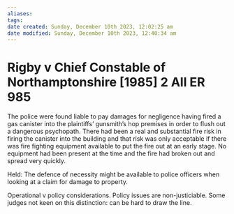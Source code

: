 ```yaml
---
aliases: 
tags: 
date created: Sunday, December 10th 2023, 12:02:25 am
date modified: Sunday, December 10th 2023, 12:40:34 am
---
```


# Rigby v Chief Constable of Northamptonshire [1985] 2 All ER 985

The police were found liable to pay damages for negligence having fired a gas canister into the plaintiffs’ gunsmith’s hop premises in order to flush out a dangerous psychopath. There had been a real and substantial fire risk in firing the canister into the building and that risk was only acceptable if there was fire fighting equipment available to put the fire out at an early stage. No equipment had been present at the time and the fire had broken out and spread very quickly.  

Held: The defence of necessity might be available to police officers when looking at a claim for damage to property.

Operational v policy considerations. Policy issues are non-justiciable. Some judges not keen on this distinction: can be hard to draw the line.
